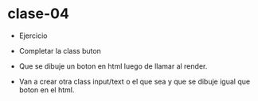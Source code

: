 # clase-04

* Ejercicio

* Completar la class buton
* Que se dibuje un boton en html luego de llamar al render.
* Van a crear otra class input/text o el que sea y que se dibuje igual que boton en el html.